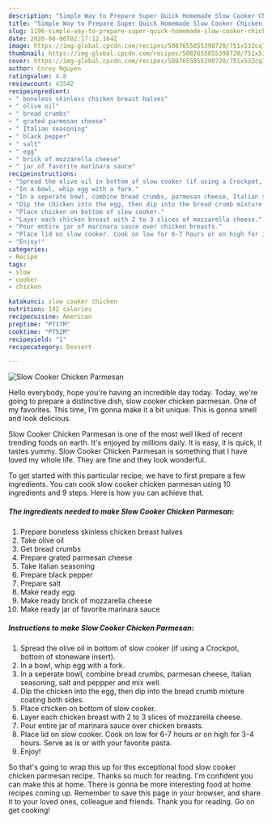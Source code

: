 ```yaml
---
description: "Simple Way to Prepare Super Quick Homemade Slow Cooker Chicken Parmesan"
title: "Simple Way to Prepare Super Quick Homemade Slow Cooker Chicken Parmesan"
slug: 1196-simple-way-to-prepare-super-quick-homemade-slow-cooker-chicken-parmesan
date: 2020-08-06T02:17:12.164Z
image: https://img-global.cpcdn.com/recipes/5087655855390720/751x532cq70/slow-cooker-chicken-parmesan-recipe-main-photo.jpg
thumbnail: https://img-global.cpcdn.com/recipes/5087655855390720/751x532cq70/slow-cooker-chicken-parmesan-recipe-main-photo.jpg
cover: https://img-global.cpcdn.com/recipes/5087655855390720/751x532cq70/slow-cooker-chicken-parmesan-recipe-main-photo.jpg
author: Corey Nguyen
ratingvalue: 4.8
reviewcount: 43542
recipeingredient:
- " boneless skinless chicken breast halves"
- " olive oil"
- " bread crumbs"
- " grated parmesan cheese"
- " Italian seasoning"
- " black pepper"
- " salt"
- " egg"
- " brick of mozzarella cheese"
- " jar of favorite marinara sauce"
recipeinstructions:
- "Spread the olive oil in bottom of slow cooker (if using a Crockpot, bottom of stoneware insert)."
- "In a bowl, whip egg with a fork."
- "In a seperate bowl, combine bread crumbs, parmesan cheese, Italian seasoning, salt and peppper and mix well."
- "Dip the chicken into the egg, then dip into the bread crumb mixture coating both sides."
- "Place chicken on bottom of slow cooker."
- "Layer each chicken breast with 2 to 3 slices of mozzarella cheese."
- "Pour entire jar of marinara sauce over chicken breasts."
- "Place lid on slow cooker. Cook on low for 6-7 hours or on high for 3-4 hours. Serve as is or with your favorite pasta."
- "Enjoy!"
categories:
- Recipe
tags:
- slow
- cooker
- chicken

katakunci: slow cooker chicken 
nutrition: 142 calories
recipecuisine: American
preptime: "PT17M"
cooktime: "PT52M"
recipeyield: "1"
recipecategory: Dessert

---
```



![Slow Cooker Chicken Parmesan](https://img-global.cpcdn.com/recipes/5087655855390720/751x532cq70/slow-cooker-chicken-parmesan-recipe-main-photo.jpg)

Hello everybody, hope you're having an incredible day today. Today, we're going to prepare a distinctive dish, slow cooker chicken parmesan. One of my favorites. This time, I'm gonna make it a bit unique. This is gonna smell and look delicious.

Slow Cooker Chicken Parmesan is one of the most well liked of recent trending foods on earth. It's enjoyed by millions daily. It is easy, it is quick, it tastes yummy. Slow Cooker Chicken Parmesan is something that I have loved my whole life. They are fine and they look wonderful.




To get started with this particular recipe, we have to first prepare a few ingredients. You can cook slow cooker chicken parmesan using 10 ingredients and 9 steps. Here is how you can achieve that.

<!--inarticleads1-->

##### The ingredients needed to make Slow Cooker Chicken Parmesan:

1. Prepare  boneless skinless chicken breast halves
1. Take  olive oil
1. Get  bread crumbs
1. Prepare  grated parmesan cheese
1. Take  Italian seasoning
1. Prepare  black pepper
1. Prepare  salt
1. Make ready  egg
1. Make ready  brick of mozzarella cheese
1. Make ready  jar of favorite marinara sauce




<!--inarticleads2-->

##### Instructions to make Slow Cooker Chicken Parmesan:

1. Spread the olive oil in bottom of slow cooker (if using a Crockpot, bottom of stoneware insert).
1. In a bowl, whip egg with a fork.
1. In a seperate bowl, combine bread crumbs, parmesan cheese, Italian seasoning, salt and peppper and mix well.
1. Dip the chicken into the egg, then dip into the bread crumb mixture coating both sides.
1. Place chicken on bottom of slow cooker.
1. Layer each chicken breast with 2 to 3 slices of mozzarella cheese.
1. Pour entire jar of marinara sauce over chicken breasts.
1. Place lid on slow cooker. Cook on low for 6-7 hours or on high for 3-4 hours. Serve as is or with your favorite pasta.
1. Enjoy!




So that's going to wrap this up for this exceptional food slow cooker chicken parmesan recipe. Thanks so much for reading. I'm confident you can make this at home. There is gonna be more interesting food at home recipes coming up. Remember to save this page in your browser, and share it to your loved ones, colleague and friends. Thank you for reading. Go on get cooking!
